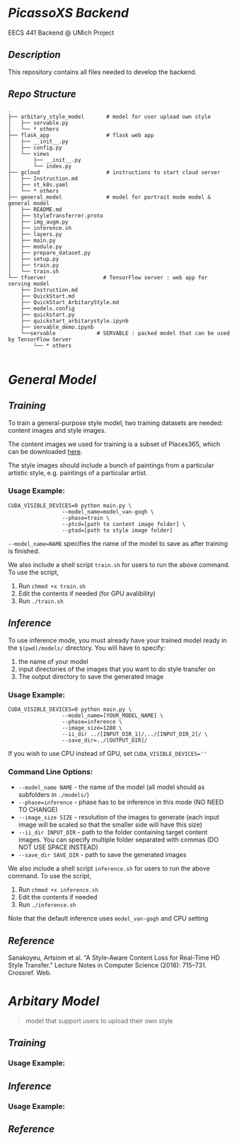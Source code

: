 # ***PicassoXS Backend***

EECS 441 Backend @ UMich Project 



## *Description*

This repository contains all files needed to develop the backend. 



## *Repo Structure*

```shell
.
├── arbitary_style_model       # model for user upload own style 
│   ├── servable.py
│   └── * others
├── flask_app                  # flask web app 
│   ├── __init__.py
│   ├── config.py
│   └── views
│       ├── __init__.py
│       └── index.py 
├── gcloud                     # instructions to start cloud server 
│   ├── Instruction.md
│   ├── st_k8s.yaml
│   └── * others
├── general_model              # model for portrait mode model & general model 
│   ├── README.md
│   ├── StyleTransferrer.proto
│   ├── img_augm.py
│   ├── inference.sh
│   ├── layers.py
│   ├── main.py
│   ├── module.py
│   ├── prepare_dataset.py
│   ├── setup.py
│   ├── train.py
│   └── train.sh
└── tfserver                  # TensorFlow server : web app for serving model 
    ├── Instruction.md
    ├── QuickStart.md
    ├── QuickStart_ArbitaryStyle.md
    ├── models.config
    ├── quickstart.py
    ├── quickstart_arbitarystyle.ipynb
    ├── servable_demo.ipynb
    └──servable             # SERVABLE : packed model that can be used by TensorFlow Server
        └── * others 


```



# *General Model*



## *Training*

To train a general-purpose style model, two training datasets are needed: content images and style images. 

The content images we used for training is a subset of Places365, which can be downloaded [here](http://data.csail.mit.edu/places/places365/train_large_places365standard.tar).

The style images should include a bunch of paintings from a particular artistic style, e.g. paintings of a particular artist.



### Usage Example:

```
CUDA_VISIBLE_DEVICES=0 python main.py \
                 --model_name=model_van-gogh \
                 --phase=train \
                 --ptcd=[path to content image folder] \
                 --ptad=[path to style image folder]
```

`--model_name=NAME` specifies the name of the model to save as after training is finished.

We also include a shell script `train.sh` for users to run the above command. To use the script, 

1. Run `chmod +x train.sh`
2. Edit the contents if needed (for GPU avalibility)
3. Run `./train.sh`



## *Inference*

To use inference mode, you must already have your trained model ready in the `$(pwd)/models/` directory. You will have to specify:
1. the name of your model
2. input directories of the images that you want to do style transfer on
3. The output directory to save the generated image



### Usage Example:

```
CUDA_VISIBLE_DEVICES=0 python main.py \
                 --model_name=[YOUR_MODEL_NAME] \
                 --phase=inference \
                 --image_size=1280 \
                 --ii_dir ../[INPUT_DIR_1]/,../[INPUT_DIR_2]/ \
                 --save_dir=../[OUTPUT_DIR]/
```
If you wish to use CPU instead of GPU, set `CUDA_VISIBLE_DEVICES=''`



### Command Line Options:
- `--model_name NAME` - the name of the model (all model should as subfolders in `./models/`)
- `--phase=inference` - phase has to be inference in this mode (NO NEED TO CHANGE)
- `--image_size SIZE` - resolution of the images to generate (each input image will be scaled so that the smaller side will have this size)
- `--ii_dir INPUT_DIR` - path to the folder containing target content images. You can specify multiple folder separated with commas (DO NOT USE SPACE INSTEAD)
- `--save_dir SAVE_DIR` - path to save the generated images

We also include a shell script `inference.sh` for users to run the above command. To use the script, 

1. Run `chmod +x inference.sh`
2. Edit the contents if needed
3. Run `./inference.sh`

Note that the default inference uses `model_van-gogh` and CPU setting



## *Reference*

Sanakoyeu, Artsiom et al. “A Style-Aware Content Loss for Real-Time HD Style Transfer.” Lecture Notes in Computer Science (2018): 715–731. Crossref. Web.



# *Arbitary Model*

> model that support users to upload their own style 



## *Training*



### Usage Example:





## *Inference*





### Usage Example:



## *Reference*